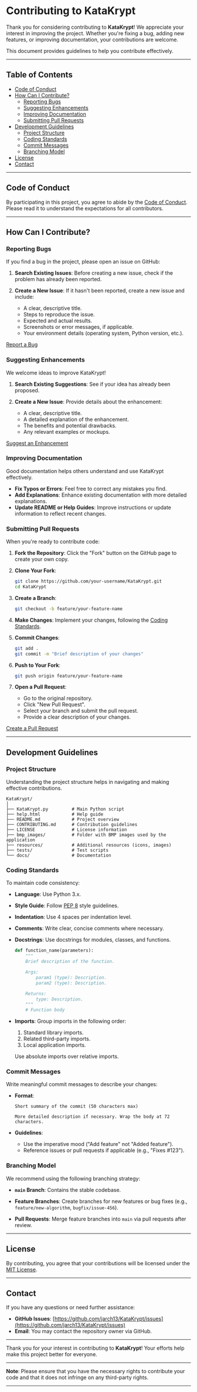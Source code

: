 # Contributing to KataKrypt

Thank you for considering contributing to **KataKrypt**! We appreciate your interest in improving the project. Whether you're fixing a bug, adding new features, or improving documentation, your contributions are welcome.

This document provides guidelines to help you contribute effectively.

---

## Table of Contents

- [Code of Conduct](#code-of-conduct)
- [How Can I Contribute?](#how-can-i-contribute)
  - [Reporting Bugs](#reporting-bugs)
  - [Suggesting Enhancements](#suggesting-enhancements)
  - [Improving Documentation](#improving-documentation)
  - [Submitting Pull Requests](#submitting-pull-requests)
- [Development Guidelines](#development-guidelines)
  - [Project Structure](#project-structure)
  - [Coding Standards](#coding-standards)
  - [Commit Messages](#commit-messages)
  - [Branching Model](#branching-model)
- [License](#license)
- [Contact](#contact)

---

## Code of Conduct

By participating in this project, you agree to abide by the [Code of Conduct](CODE_OF_CONDUCT.md). Please read it to understand the expectations for all contributors.

---

## How Can I Contribute?

### Reporting Bugs

If you find a bug in the project, please open an issue on GitHub:

1. **Search Existing Issues**: Before creating a new issue, check if the problem has already been reported.

2. **Create a New Issue**: If it hasn't been reported, create a new issue and include:
   - A clear, descriptive title.
   - Steps to reproduce the issue.
   - Expected and actual results.
   - Screenshots or error messages, if applicable.
   - Your environment details (operating system, Python version, etc.).

[Report a Bug](https://github.com/jarch13/KataKrypt/issues/new?assignees=&labels=bug&template=bug_report.md&title=)

### Suggesting Enhancements

We welcome ideas to improve KataKrypt!

1. **Search Existing Suggestions**: See if your idea has already been proposed.

2. **Create a New Issue**: Provide details about the enhancement:
   - A clear, descriptive title.
   - A detailed explanation of the enhancement.
   - The benefits and potential drawbacks.
   - Any relevant examples or mockups.

[Suggest an Enhancement](https://github.com/jarch13/KataKrypt/issues/new?assignees=&labels=enhancement&template=feature_request.md&title=)

### Improving Documentation

Good documentation helps others understand and use KataKrypt effectively.

- **Fix Typos or Errors**: Feel free to correct any mistakes you find.
- **Add Explanations**: Enhance existing documentation with more detailed explanations.
- **Update README or Help Guides**: Improve instructions or update information to reflect recent changes.

### Submitting Pull Requests

When you're ready to contribute code:

1. **Fork the Repository**: Click the "Fork" button on the GitHub page to create your own copy.

2. **Clone Your Fork**:

   ```bash
   git clone https://github.com/your-username/KataKrypt.git
   cd KataKrypt
   ```

3. **Create a Branch**:

   ```bash
   git checkout -b feature/your-feature-name
   ```

4. **Make Changes**: Implement your changes, following the [Coding Standards](#coding-standards).

5. **Commit Changes**:

   ```bash
   git add .
   git commit -m "Brief description of your changes"
   ```

6. **Push to Your Fork**:

   ```bash
   git push origin feature/your-feature-name
   ```

7. **Open a Pull Request**:

   - Go to the original repository.
   - Click "New Pull Request".
   - Select your branch and submit the pull request.
   - Provide a clear description of your changes.

[Create a Pull Request](https://github.com/jarch13/KataKrypt/compare)

---

## Development Guidelines

### Project Structure

Understanding the project structure helps in navigating and making effective contributions.

```
KataKrypt/
│
├── KataKrypt.py         # Main Python script
├── help.html            # Help guide
├── README.md            # Project overview
├── CONTRIBUTING.md      # Contribution guidelines
├── LICENSE              # License information
├── bmp_images/          # Folder with BMP images used by the application
├── resources/           # Additional resources (icons, images)
├── tests/               # Test scripts
└── docs/                # Documentation
```

### Coding Standards

To maintain code consistency:

- **Language**: Use Python 3.x.

- **Style Guide**: Follow [PEP 8](https://www.python.org/dev/peps/pep-0008/) style guidelines.

- **Indentation**: Use 4 spaces per indentation level.

- **Comments**: Write clear, concise comments where necessary.

- **Docstrings**: Use docstrings for modules, classes, and functions.

  ```python
  def function_name(parameters):
      """
      Brief description of the function.

      Args:
          param1 (type): Description.
          param2 (type): Description.

      Returns:
          type: Description.
      """
      # Function body
  ```

- **Imports**: Group imports in the following order:

  1. Standard library imports.
  2. Related third-party imports.
  3. Local application imports.

  Use absolute imports over relative imports.

### Commit Messages

Write meaningful commit messages to describe your changes:

- **Format**:

  ```
  Short summary of the commit (50 characters max)

  More detailed description if necessary. Wrap the body at 72 characters.
  ```

- **Guidelines**:

  - Use the imperative mood ("Add feature" not "Added feature").
  - Reference issues or pull requests if applicable (e.g., "Fixes #123").

### Branching Model

We recommend using the following branching strategy:

- **`main` Branch**: Contains the stable codebase.

- **Feature Branches**: Create branches for new features or bug fixes (e.g., `feature/new-algorithm`, `bugfix/issue-456`).

- **Pull Requests**: Merge feature branches into `main` via pull requests after review.

---

## License

By contributing, you agree that your contributions will be licensed under the [MIT License](LICENSE).

---

## Contact

If you have any questions or need further assistance:

- **GitHub Issues**: [https://github.com/jarch13/KataKrypt/issues](https://github.com/jarch13/KataKrypt/issues)
- **Email**: You may contact the repository owner via GitHub.

---

Thank you for your interest in contributing to **KataKrypt**! Your efforts help make this project better for everyone.

---

**Note**: Please ensure that you have the necessary rights to contribute your code and that it does not infringe on any third-party rights.

---
